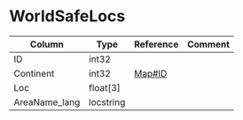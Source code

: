 # WorldSafeLocs

| Column | Type | Reference | Comment |
|--------|------|-----------|---------|
|ID|int32|||
|Continent|int32|[Map#ID](Map.md)||
|Loc|float[3]|||
|AreaName_lang|locstring|||
